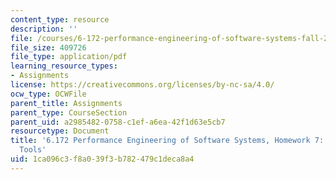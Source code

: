 ```yaml
---
content_type: resource
description: ''
file: /courses/6-172-performance-engineering-of-software-systems-fall-2018/1ca096c3f8a039f3b782479c1deca8a4_MIT6_172F18hw7.pdf
file_size: 409726
file_type: application/pdf
learning_resource_types:
- Assignments
license: https://creativecommons.org/licenses/by-nc-sa/4.0/
ocw_type: OCWFile
parent_title: Assignments
parent_type: CourseSection
parent_uid: a2985482-0758-c1ef-a6ea-42f1d63e5cb7
resourcetype: Document
title: '6.172 Performance Engineering of Software Systems, Homework 7: Dynamic-Analysis
  Tools'
uid: 1ca096c3-f8a0-39f3-b782-479c1deca8a4
---
```

